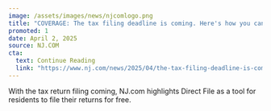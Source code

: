 ```yaml
---
image: /assets/images/news/njcomlogo.png
title: "COVERAGE: The tax filing deadline is coming. Here's how you can file your return for free."
promoted: 1
date: April 2, 2025
source: NJ.COM
cta:
  text: Continue Reading
  link: "https://www.nj.com/news/2025/04/the-tax-filing-deadline-is-coming-heres-how-you-can-file-your-return-for-free.html"
---
```


With the tax return filing coming, NJ.com highlights Direct File as a tool for residents to file their returns for free.
